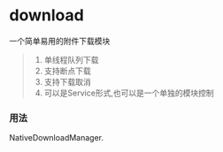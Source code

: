 # download

一个简单易用的附件下载模块

> 1. 单线程队列下载
> 2. 支持断点下载
> 3. 支持下载取消
> 4. 可以是Service形式,也可以是一个单独的模块控制

### 用法

NativeDownloadManager.